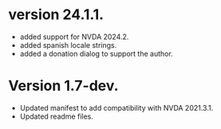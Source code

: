 # version 24.1.1.

* added support for NVDA 2024.2.
* added spanish locale strings.
* added a donation dialog to support the author.

# Version 1.7-dev.

* Updated manifest to add compatibility with NVDA 2021.3.1.
* Updated readme files.
